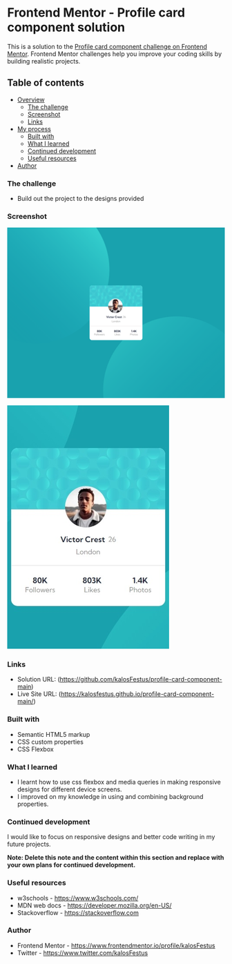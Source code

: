 # Frontend Mentor - Profile card component solution

This is a solution to the [Profile card component challenge on Frontend Mentor](https://www.frontendmentor.io/challenges/profile-card-component-cfArpWshJ). Frontend Mentor challenges help you improve your coding skills by building realistic projects. 

## Table of contents

- [Overview](#overview)
  - [The challenge](#the-challenge)
  - [Screenshot](#screenshot)
  - [Links](#links)
- [My process](#my-process)
  - [Built with](#built-with)
  - [What I learned](#what-i-learned)
  - [Continued development](#continued-development)
  - [Useful resources](#useful-resources)
- [Author](#author)

### The challenge

- Build out the project to the designs provided 

### Screenshot

![Desktop screenshot](https://github.com/kalosFestus/profile-card-component-main/blob/master/screenshots/desktop%20screenshot.png)

![Mobile screenshot](https://github.com/kalosFestus/profile-card-component-main/blob/master/screenshots/mobile%20screenshot.jpeg)

### Links

- Solution URL: (https://github.com/kalosFestus/profile-card-component-main)
- Live Site URL: (https://kalosfestus.github.io/profile-card-component-main/)

### Built with 

- Semantic HTML5 markup
- CSS custom properties
- CSS Flexbox

### What I learned

* I learnt how to use css flexbox and media queries in making responsive designs for different device screens.
* I improved on my knowledge in using and combining background properties.

### Continued development

I would like to focus on responsive designs and better code writing in my future projects.

**Note: Delete this note and the content within this section and replace with your own plans for continued development.**

### Useful resources
* w3schools - https://www.w3schools.com/ 
* MDN web docs - https://developer.mozilla.org/en-US/ 
* Stackoverflow - https://stackoverflow.com 

### Author
* Frontend Mentor - https://www.frontendmentor.io/profile/kalosFestus 
* Twitter - https://www.twitter.com/kalosFestus
